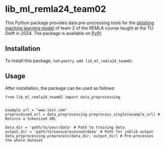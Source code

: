 # lib_ml_remla24_team02

This Python package provides data pre-processing tools for the [phishing machine learning model](https://github.com/remla24-02/model-training) of team 2 of the REMLA course taught at the TU Delft in 2024. The package is available on [PyPI](https://pypi.org/project/lib_ml_remla24_team02/).

## Installation

To install this package, run `poetry add lib_ml_remla24_team02`.

## Usage

After installation, the package can be used as follows:

```
from lib_ml_remla24_team02 import data_preprocessing


example_url = "www.test.com"
preprocessed_url = data_preprocessing.preprocess_single(example_url) # Returns a tokenized URL

data_dir = 'path/to/your/data' # Path to training data
output_dir = 'path/to/save/processed/data' # Path for joblib output
data_preprocessing.preprocess(data_dir, output_dir) # Pre-processes the whole dataset

```
